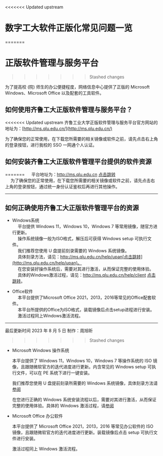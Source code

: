 <<<<<<< Updated upstream
<!-- markdownlint-disable MD033 -->

# 数字工大软件正版化常见问题一览
=======
# 正版软件管理与服务平台
>>>>>>> Stashed changes

为了提高校 (院) 师生的办公便捷程度，网络信息中心提供了正版的 Microsoft Windows、Microsoft Office 以及配套的工具软件。

## 如何使用齐鲁工大正版软件管理与服务平台？

<<<<<<< Updated upstream
齐鲁工业大学正版软件管理与服务平台官方网站的地址为：[http://ms.qlu.edu.cn/](http://ms.qlu.edu.cn/)

为了确保您的正常使用，在下载您所需要的相关镜像或软件之前，请先点击右上角的登录按钮，进行我校的 SSO 一网通个人认证。

## 如何安装齐鲁工大正版软件管理平台提供的软件资源
=======
&emsp; 平台地址为：http://ms.qlu.edu.cn [点击跳转](http://ms.qlu.edu.cn/)  
&emsp; 为了确保您的正常使用，在下载您所需要的相关镜像或软件之前，请先点击右上角的登录按钮，通过统一身份认证鉴权后再进行其他操作。

---
 
## 如何正确使用齐鲁工大正版软件管理平台的资源

- Windows系统   
 &emsp; 平台提供 Windows 11，Windows 10，Windows 7 等常用镜像，随官方进行更新。   
 &emsp; 操作系统镜像一般为ISO格式，解压后可获得 Windows setup 可执行文件。   
 &emsp; 我们推荐您使用 U 盘提前刻录需要的 Windows 系统镜像。   
 &emsp; 具体刻录方法，请见：http://ms.qlu.edu.cn/help/upan[点击跳转](http://ms.qlu.edu.cn/help/upan)。   
 &emsp; 在您安装好操作系统后，需要对其进行激活，从而保证完整的使用体验。   
 &emsp; 具体的Windows激活过程，请见：http://ms.qlu.edu.cn/help/client [点击跳转](http://ms.qlu.edu.cn/help/client)。

 - Office软件   
 &emsp; 本平台提供了Microsoft Office 2021，2013，2016等常见的Office配套软件。   
 &emsp; 本平台所提供的Office为ISO格式，装载镜像后点击setup进程进行安装。   
 &emsp; 激活过程同上Windows激活流程。   

---

 最后更新时间 2023 年 8 月 5 日 制作：周旭昕
>>>>>>> Stashed changes

- Microsoft Windows 操作系统

    本平台提供了 Windows 11，Windows 10，Windows 7 等操作系统的 ISO 镜像，且跟随微软官方的迭代进度进行更新。内含常见的 Windows setup 可执行文件，可以在 PE 系统下进行一键安装。

    我们推荐您使用 U 盘提前刻录所需要的 Windows 系统镜像，具体刻录方法请[参阅](http://ms.qlu.edu.cn/help/upan)

    在您进行正确的 Windows 系统安装流程以后，需要对其进行激活，从而保证完整的使用体验。具体的 Windows 激活过程，请[参阅](http://ms.qlu.edu.cn/help/client)

- Microsoft Office 办公软件

    本平台提供了 Microsoft Office 2021，2013，2016 等常见办公软件的 ISO 镜像，且跟随微软官方的迭代进度进行更新。装载镜像后点击 setup 可执行文件进行安装。

    激活过程同上 Windows 激活流程。
